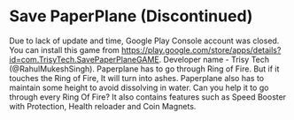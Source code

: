 # Save PaperPlane (Discontinued)
Due to lack of update and time, Google Play Console account was closed.
You can install this game from https://play.google.com/store/apps/details?id=com.TrisyTech.SavePaperPlaneGAME.
Developer name - Trisy Tech (@RahulMukeshSingh). 
Paperplane has to go through Ring of Fire. But if it touches the Ring of Fire, It will turn into ashes. Paperplane also has to maintain some height to avoid dissolving in water. Can you help it to go through every Ring Of Fire?
It also contains features such as Speed Booster with Protection, Health reloader and Coin Magnets.
